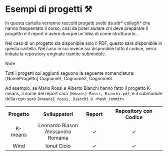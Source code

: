 # Esempi di progetti ⚒️

In questa cartella verranno raccolti progetti svolti da altr* collegh* che hanno frequentato il corso, così da poter aiutare chi deve preparare il progetto e il report e avere dunque un'idea di come strutturarlo.

Nel caso di un progetto sia disponibile solo il PDF, questo sarà disponibile in questa cartella. Nel caso in cui invece sia disponibile tutto il codice, verrà linkata la repository originate tramite submodule.

> [!NOTE] 
> Tutti i progetti qui aggiunti seguono la seguente nomenclatura:
>   [NomeProgetto] Cognome1, Cognome2, Cognome3
>
> Ad esempio, se Mario Rossi e Alberto Bianchi hanno fatto il progetto K-means, il nome del report sarà `[Kmeans] Rossi, Bianchi.pdf`, e il submodule della repo sarà `[Kmeans] Rossi, Bianchi @ <hash_commit>`

<table style="text-align: center;">
    <tr>
        <th>Progetto</th>
        <th>Sviluppatori</th>
        <th>Report</th>
        <th>Repository con Codice</th>
    </tr>
    <tr>
        <td align="center">K-means</td>
        <td align="center">Leonardo Biason<br>Alessandro Romania</td>
        <td align="center">✓</td>
        <td align="center">✓</td>
    </tr>
    <tr>
        <td align="center">Wind</td>
        <td align="center">Ionut Cicio</td>
        <td align="center">✓</td>
        <td align="center">✓</td>
    </tr>
</table>
